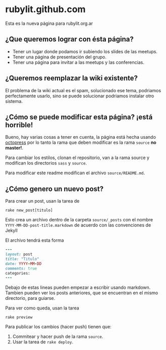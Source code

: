 rubylit.github.com
==================

Esta es la nueva página para rubylit.org.ar

## ¿Que queremos lograr con ésta página? ##

- Tener un lugar donde podamos ir subiendo los slides de las meetups.
- Tener una página de presentación del grupo.
- Tener una página para invitar a las meetups y las conferencias.

## ¿Queremos reemplazar la wiki existente? ##

El problema de la wiki actual es el spam, solucionado ese tema, podriamos
perfectamente usarlo, sino se puede solucionar podriamos instalar otro sistema.

## ¿Cómo se puede modificar esta página? ¡está horrible! ##

Bueno, hay varias cosas a tener en cuenta, la página está hecha usando
[octopress](http://octopress.org/docs/) por lo tanto la rama que deben modificar
es la rama `source` **no master!**.

Para cambiar los estilos, clonan el repositorio, van a la rama source
y modifican los directorios `sass` y `source`.

Para modificar este readme modifican el archivo `source/README.md`.

## ¿Cómo genero un nuevo post?

Para crear un post, usan la tarea de

`rake new_post[titulo]`

Esto crea un archivo dentro de la carpeta `source/_posts` con el nombre
`YYYY-MM-DD-post-title.markdown` de acuerdo con las convenciones de Jekyll

El archivo tendrá esta forma

```ruby
---
layout: post
title: "Titulo"
date: YYYY-MM-DD
comments: true
categories:
---

```
Debajo de estas lineas pueden empezar a escribir usando markdown. Tambien pueden
ver los posts anteriores, que se encuentran en el mismo directorio, para guiarse.

Para ver como queda, usan la tarea

`rake preview`

Para publicar los cambios (hacer push) tienen que:

1. Commitear y hacer push de la rama `source`.
2. Usar la tarea de `rake deploy`.




